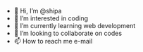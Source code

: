 - 👋 Hi, I’m @shipa
- 👀 I’m interested in coding 
- 🌱 I’m currently learning web development 
- 💞️ I’m looking to collaborate on codes 
- 📫 How to reach me e-mail 

<!---
shipratanvi43/shipratanvi43 is a ✨ special ✨ repository because its `README.md` (this file) appears on your GitHub profile.
You can click the Preview link to take a look at your changes.
--->
